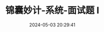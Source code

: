 ---
title: 锦囊妙计-系统-面试题 Ⅰ
date: 2024-05-03 20:29:41
tags: 
  - CS 
categories: 
  - Interview
password: zzy   
message: 会员文档
---